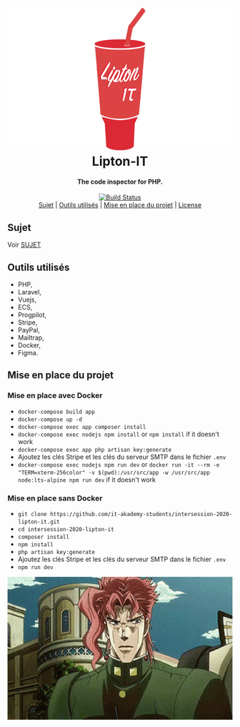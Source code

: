<h1 align="center">
  <a href="https://github.com/it-akademy-students/intersession-2020-lipton-it"><img src="resources/images/banner.png" alt="Lipton-IT" height="320"></a>
  <br>
  Lipton-IT
</h1>
<h4 align="center">The code inspector for PHP.</h2>

<p align="center">
  <a href="https://github.com/it-akademy-students/intersession-2020-lipton-it/workflows/Laravel%20Prod/badge.svg?branch=master"><img src="https://github.com/it-akademy-students/intersession-2020-lipton-it/workflows/Laravel%20Prod/badge.svg?branch=master" alt="Build Status"></a><br>
  <a href="SUJET.md">Sujet</a> | <a href="#outils-utilisés">Outils utilisés</a> | <a href="#mise-en-place-du-projet">Mise en place du projet</a> | <a href="LICENSE.md">License</a>
</p>

## Sujet

Voir [SUJET](SUJET.md)

## Outils utilisés

- PHP,
- Laravel,
- Vuejs,
- ECS,
- Progpilot,
- Stripe,
- PayPal,
- Mailtrap,
- Docker,
- Figma.

## Mise en place du projet

### Mise en place avec Docker

- `docker-compose build app`
- `docker-compose up -d`
- `docker-compose exec app composer install`
- `docker-compose exec nodejs npm install` or `npm install` if it doesn't work
- `docker-compose exec app php artisan key:generate`
- Ajoutez les clés Stripe et les clés du serveur SMTP dans le fichier `.env`
- `docker-compose exec nodejs npm run dev` or `docker run -it --rm -e "TERM=xterm-256color" -v $(pwd):/usr/src/app -w /usr/src/app node:lts-alpine npm run dev` if it doesn't work

### Mise en place sans Docker

- `git clone https://github.com/it-akademy-students/intersession-2020-lipton-it.git`
- `cd intersession-2020-lipton-it`
- `composer install`
- `npm install`
- `php artisan key:generate`
- Ajoutez les clés Stripe et les clés du serveur SMTP dans le fichier `.env`
- `npm run dev`

<p align="center"><img src="resources/images/jjba.gif" height="320"></p>
